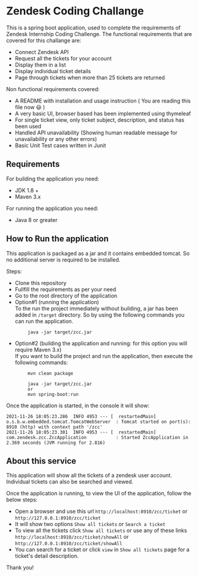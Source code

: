 # Zendesk Coding Challange

This is a spring boot application, used to complete the requirements of Zendesk Internship Coding Challenge. The functional requirements that are covered for this challange are:
- Connect Zendesk API
- Request all the tickets for your account
- Display them in a list
- Display individual ticket details
- Page through tickets when more than 25 tickets are returned

Non functional requirements covered:
- A README with installation and usage instruction ( You are reading this file now :smiley: )
- A very basic UI, browser based has been implemented using thymeleaf
- For single ticket view, only ticket subject, description, and status has been used
- Handled API unavailability (Showing human readable message for unavailability or any other errors)
- Basic Unit Test cases written in Junit


## Requirements

For building the application you need:
- JDK 1.8 +
- Maven 3.x

For running the application you need:
- Java 8 or greater

## How to Run the application

This application is packaged as a jar and it contains embedded tomcat. So no additional server is required to be installed.

Steps:
* Clone this repository
* Fullfill the requirements as per your need
* Go to the root directory of the application
* Option#1 (running the application)<br />
To the run the project immediately without building, a jar has been added in ```/target``` directory. So by using the following commands you can run the application.
```
        java -jar target/zcc.jar
```
* Option#2 (building the application and running: for this option you will require Maven 3.x)<br />
If you want to build the project and run the application, then execute the following commands:
```
        mvn clean package
        
        java -jar target/zcc.jar
        or
        mvn spring-boot:run
```
Once the application is started, in the console it will show:
```
2021-11-26 18:05:23.286  INFO 4953 --- [  restartedMain] o.s.b.w.embedded.tomcat.TomcatWebServer  : Tomcat started on port(s): 8910 (http) with context path '/zcc'
2021-11-26 18:05:23.301  INFO 4953 --- [  restartedMain] com.zendesk.zcc.ZccApplication           : Started ZccApplication in 2.369 seconds (JVM running for 2.816)
```

## About this service
This application will show all the tickets of a zendesk user account. Individual tickets can also be searched and viewed.

Once the application is running, to view the UI of the application, follow the below steps:
- Open a browser and use this url ```http://localhost:8910/zcc/ticket``` or ```http://127.0.0.1:8910/zcc/ticket```
- It will show two options ```Show all tickets``` or ```Search a ticket```
- To view all the tickets click ```Show all tickets``` or use any of these links ```http://localhost:8910/zcc/ticket/showAll``` or ```http://127.0.0.1:8910/zcc/ticket/showAll```
- You can search for a ticket or click ```view``` in ```Show all tickets``` page for a ticket's detail description.

Thank you!
